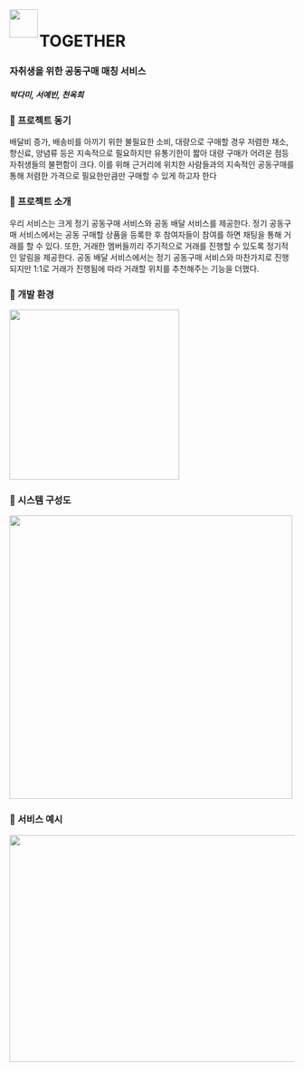 <img src="https://user-images.githubusercontent.com/100889562/199173950-d9f74d59-e591-401b-8000-8f7b8e934548.png" width="50px" align ="left">

# TOGETHER
### 자취생을 위한 공동구매 매칭 서비스
<h5> 박다미, 서예빈, 천옥희</h5>

<h3>📌  프로젝트 동기 </h3>

배달비 증가, 배송비를 아끼기 위한 불필요한 소비, 대량으로 구매할 경우 저렴한 채소, 향신료, 양념류 등은 지속적으로 필요하지만 유통기한이 짧아 대량 구매가 어려운 점등 자취생들의 불편함이
크다. 이를 위해 근거리에 위치한 사람들과의 지속적인 공동구매를 통해 저렴한 가격으로 필요한만큼만 구매할 수 있게 하고자 한다

<h3>📌 프로젝트 소개 </h3>
우리 서비스는 크게 정기 공동구매 서비스와 공동 배달 서비스를 제공한다. 정기 공동구매 서비스에서는 공동 구매할 상품을 등록한 후 참여자들이 참여를 하면 채팅을 통해 거래를 할 수 있다. 또한, 거래한 멤버들끼리 주기적으로 거래를 진행할 수 있도록 정기적인 알림을 제공한다. 공동 배달 서비스에서는 정기 공동구매 서비스와 마찬가지로 진행되지만 1:1로 거래가 진행됨에 따라 거래할 위치를 추천해주는 기능을 더했다.
<h3>📌 개발 환경 </h3>
<img src="https://user-images.githubusercontent.com/100889562/199181387-af94e571-3de6-4428-b224-e46ee334e85e.PNG" width="300px">
<h3>📌 시스템 구성도 </h3>
<img src="https://user-images.githubusercontent.com/100889562/199181552-436a92df-2220-457d-a2d3-eba18185d5d4.png" width = "500px">
<h3>📌 서비스 예시 </h3>
<img src="https://user-images.githubusercontent.com/100889562/199181774-522c82e1-3e08-4cfb-a63b-c13b27a558ba.png" width="1100px" height = "400px">
